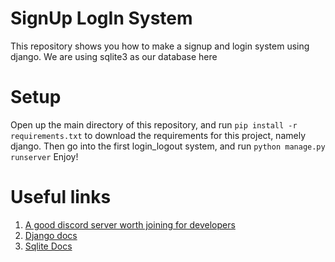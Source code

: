 # SignUp LogIn System
This repository shows you how to make a signup and login system using django. 
We are using sqlite3 as our database here

# Setup
Open up the main directory of this repository, and run `pip install -r requirements.txt` to download the requirements for this project, namely django.
Then go into the first login_logout system, and run `python manage.py runserver`
Enjoy!


# Useful links
1. [A good discord server worth joining for developers](https://discord.gg/program)
2. [Django docs](https://docs.djangoproject.com/)
3. [Sqlite Docs](https://www.sqlite.org/docs.html)